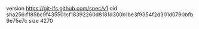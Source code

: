 version https://git-lfs.github.com/spec/v1
oid sha256:f185bc9f435501cf18392260d8181d300b1be3f9354f2d301d0790bfb9e75e7c
size 4270
